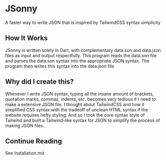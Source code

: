 # JSonny
A faster way to write JSON that is inspired by TailwindCSS syntax simplicity

## How It Works
JSonny is written solely in Dart, with complementary data.son and data.json files as input and output respectfully. This program reads the data.son file and parses the data.son syntax into the appropriate JSON syntax. The program then writes this syntax into the data.json file

## Why did I create this?
Whenever I write JSON syntax, typing all the insane amount of brackets, quotation marks, commas, indents, etc. becomes very tedious if I need to make a extensive JSON file. I thought about TailwindCSS and how it simplified CSS syntax with the tradeoff of unclean HTML syntax if the website requires hefty styling. And so I took the core syntax style of Tailwind and built a Tailwind-like syntax for JSON to simplify the process of making JSON files.

## Continue Reading
See installation.md